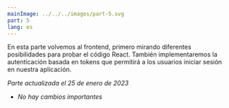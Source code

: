 ```yaml
---
mainImage: ../../../images/part-5.svg
part: 5
lang: es
---
```


<div class="intro">

En esta parte volvemos al frontend, primero mirando diferentes posibilidades para probar el código React. También implementaremos la autenticación basada en tokens que permitirá a los usuarios iniciar sesión en nuestra aplicación.

<i>Parte actualizada el 25 de enero de 2023</i>
- <i>No hay cambios importantes</i>

</div>
